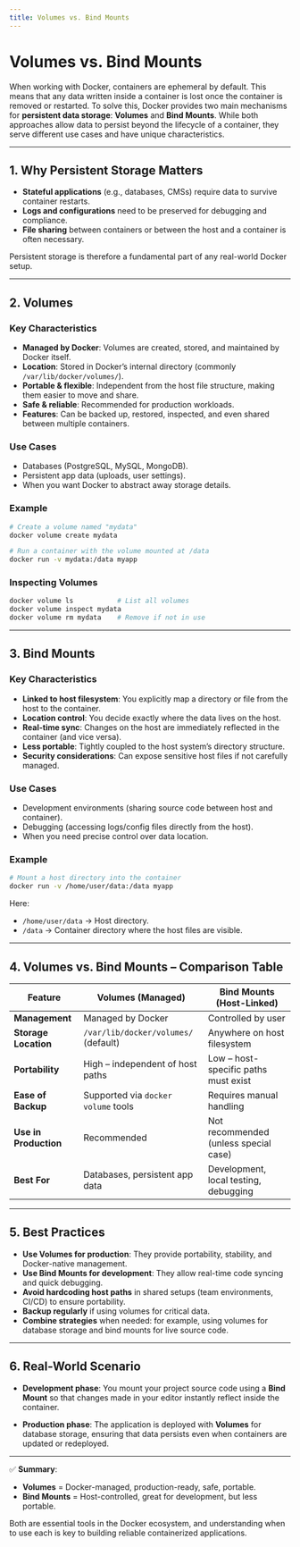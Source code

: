 ```yaml
---
title: Volumes vs. Bind Mounts
---
```

# Volumes vs. Bind Mounts

When working with Docker, containers are ephemeral by default. This means that any data written inside a container is lost once the container is removed or restarted. To solve this, Docker provides two main mechanisms for **persistent data storage**: **Volumes** and **Bind Mounts**. While both approaches allow data to persist beyond the lifecycle of a container, they serve different use cases and have unique characteristics.

---

## 1. Why Persistent Storage Matters

* **Stateful applications** (e.g., databases, CMSs) require data to survive container restarts.
* **Logs and configurations** need to be preserved for debugging and compliance.
* **File sharing** between containers or between the host and a container is often necessary.

Persistent storage is therefore a fundamental part of any real-world Docker setup.

---

## 2. Volumes

### Key Characteristics

* **Managed by Docker**: Volumes are created, stored, and maintained by Docker itself.
* **Location**: Stored in Docker’s internal directory (commonly `/var/lib/docker/volumes/`).
* **Portable & flexible**: Independent from the host file structure, making them easier to move and share.
* **Safe & reliable**: Recommended for production workloads.
* **Features**: Can be backed up, restored, inspected, and even shared between multiple containers.

### Use Cases

* Databases (PostgreSQL, MySQL, MongoDB).
* Persistent app data (uploads, user settings).
* When you want Docker to abstract away storage details.

### Example

```bash
# Create a volume named "mydata"
docker volume create mydata

# Run a container with the volume mounted at /data
docker run -v mydata:/data myapp
```

### Inspecting Volumes

```bash
docker volume ls           # List all volumes
docker volume inspect mydata
docker volume rm mydata    # Remove if not in use
```

---

## 3. Bind Mounts

### Key Characteristics

* **Linked to host filesystem**: You explicitly map a directory or file from the host to the container.
* **Location control**: You decide exactly where the data lives on the host.
* **Real-time sync**: Changes on the host are immediately reflected in the container (and vice versa).
* **Less portable**: Tightly coupled to the host system’s directory structure.
* **Security considerations**: Can expose sensitive host files if not carefully managed.

### Use Cases

* Development environments (sharing source code between host and container).
* Debugging (accessing logs/config files directly from the host).
* When you need precise control over data location.

### Example

```bash
# Mount a host directory into the container
docker run -v /home/user/data:/data myapp
```

Here:

* `/home/user/data` → Host directory.
* `/data` → Container directory where the host files are visible.

---

## 4. Volumes vs. Bind Mounts – Comparison Table

| Feature               | Volumes (Managed)                    | Bind Mounts (Host-Linked)             |
| --------------------- | ------------------------------------ | ------------------------------------- |
| **Management**        | Managed by Docker                    | Controlled by user                    |
| **Storage Location**  | `/var/lib/docker/volumes/` (default) | Anywhere on host filesystem           |
| **Portability**       | High – independent of host paths     | Low – host-specific paths must exist  |
| **Ease of Backup**    | Supported via `docker volume` tools  | Requires manual handling              |
| **Use in Production** | Recommended                          | Not recommended (unless special case) |
| **Best For**          | Databases, persistent app data       | Development, local testing, debugging |

---

## 5. Best Practices

* **Use Volumes for production**: They provide portability, stability, and Docker-native management.
* **Use Bind Mounts for development**: They allow real-time code syncing and quick debugging.
* **Avoid hardcoding host paths** in shared setups (team environments, CI/CD) to ensure portability.
* **Backup regularly** if using volumes for critical data.
* **Combine strategies** when needed: for example, using volumes for database storage and bind mounts for live source code.

---

## 6. Real-World Scenario

* **Development phase**:
  You mount your project source code using a **Bind Mount** so that changes made in your editor instantly reflect inside the container.

* **Production phase**:
  The application is deployed with **Volumes** for database storage, ensuring that data persists even when containers are updated or redeployed.

---

✅ **Summary**:

* **Volumes** = Docker-managed, production-ready, safe, portable.
* **Bind Mounts** = Host-controlled, great for development, but less portable.

Both are essential tools in the Docker ecosystem, and understanding when to use each is key to building reliable containerized applications.
